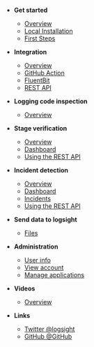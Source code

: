 <!-- docs/_sidebar.md -->

- **Get started**
  - [Overview](/)
  - [Local Installation](/get_started/installation.md)
  - [First Steps](/get_started/first_steps.md)

- **Integration**
  - [Overview](./integration/overview.md)
  - [GitHub Action](/integration/github_action.md)
  - [FluentBit](./integration/fluentbit.md)
  - [REST API](./integration/rest-api.md)

- **Logging code inspection**
  - [Overview](/logging_code_inspection/overview.md)

- **Stage verification**
  - [Overview](/stage_verification/overview.md)
  - [Dashboard](/stage_verification/dashboard.md)
  - [Using the REST API](/stage_verification/using_the_rest_api.md)

- **Incident detection**
  - [Overview](/incident_detection/overview.md) 
  - [Dashboard](/incident_detection/dashboard.md) 
  - [Incidents](/incident_detection/incidents.md)
  - [Using the REST API](/incident_detection/using_the_rest_api.md)

- **Send data to logsight**
  - [Files](/tutorials/dataset_import_short.md)
  
- **Administration**
  - [User info](/administration/user_info.md)
  - [View account](/administration/view_account.md)
  - [Manage applications](/administration/manage_applications.md)
    
- **Videos**
  - [Overview](/videos/overview.md)

- **Links**
  - [Twitter @logsight](http://twitter.com/logsight)
  - [GitHub @GitHub](https://github.com/aiops)
